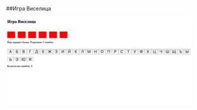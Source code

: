 ##Игра Виселица

<img src="https://github.com/yartsevden/viselitsa/blob/master/Снимок%20экрана%202019-07-30%20в%2013.06.54.png">
